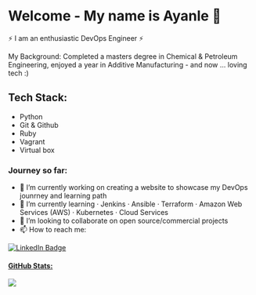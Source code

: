 # Welcome - My name is Ayanle 👋

⚡ I am an enthusiastic DevOps Engineer ⚡ 

My Background: Completed a masters degree in Chemical & Petroleum Engineering, enjoyed a year in Additive Manufacturing - and now ... loving tech :) 

## Tech Stack:
- Python 
- Git & Github
- Ruby
- Vagrant
- Virtual box

### Journey so far:

- 🔭 I’m currently working on creating a website to showcase my DevOps jounrney and learning path 
- 🌱 I’m currently learning  · Jenkins · Ansible  · Terraform  · Amazon Web Services (AWS) · Kubernetes · Cloud Services 
- 👯 I’m looking to collaborate on open source/commercial projects 
- 📫 How to reach me: 

<div id="badges">
<a href="https://www.linkedin.com/in/ayanle-salad-1248191b6/">
<img src="https://img.shields.io/badge/LinkedIn-blue?style=for-the-badge&logo=linkedin&logoColor=white" alt="LinkedIn Badge"/>
</div>

#### GitHub Stats:

![](https://komarev.com/ghpvc/?username=ASalad42&color=brightgreen)

